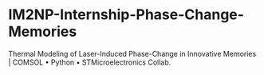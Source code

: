 # IM2NP-Internship-Phase-Change-Memories
Thermal Modeling of Laser-Induced Phase-Change in Innovative Memories | COMSOL • Python • STMicroelectronics Collab.
